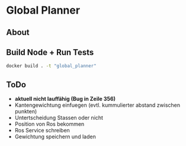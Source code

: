 
# Global Planner

## About


## Build Node + Run Tests

```sh
docker build . -t "global_planner"
```


## ToDo
- **aktuell  nicht lauffähig (Bug in Zeile 356)** 
- Kantengewichtung einfuegen (evtl. kummulierter abstand zwischen punkten) 
- Untertscheidung Stassen oder nicht
- Position von Ros bekommen 
- Ros Service schreiben 
- Gewichtung speichern und laden 
